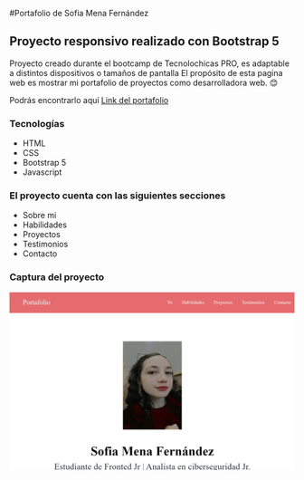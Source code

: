 #Portafolio de Sofia Mena Fernández
## Proyecto responsivo realizado con Bootstrap 5

Proyecto creado durante el bootcamp de 
Tecnolochicas PRO, es adaptable a 
distintos dispositivos o tamaños de pantalla
El propósito de esta pagina web es mostrar mi portafolio de proyectos como desarrolladora web. 😊

Podrás encontrarlo aquí [Link del portafolio](https://sofiam3n4.github.io/)

### Tecnologías

* HTML
* CSS
* Bootstrap 5
* Javascript

### El proyecto cuenta con las siguientes secciones

* Sobre mi
* Habilidades 
* Proyectos
* Testimonios
* Contacto

### Captura del proyecto
![Captura del proyecto](/img/previo.png)
